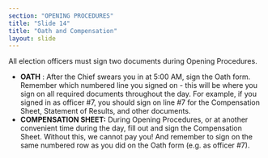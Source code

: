 ```yaml
---
section: "OPENING PROCEDURES"
title: "Slide 14"
title: "Oath and Compensation"
layout: slide
---
```


All election officers must sign two documents during Opening Procedures.

- **OATH** : After the Chief swears you in at 5:00 AM, sign the Oath form. Remember which numbered line you signed on - this will be where you sign on all required documents throughout the day. For example, if you signed in as officer #7, you should sign on line #7 for the Compensation Sheet, Statement of Results, and other documents.
- **COMPENSATION SHEET:** During Opening Procedures, or at another convenient time during the day, fill out and sign the Compensation Sheet. Without this, we cannot pay you! And remember to sign on the same numbered row as you did on the Oath form (e.g. as officer #7).